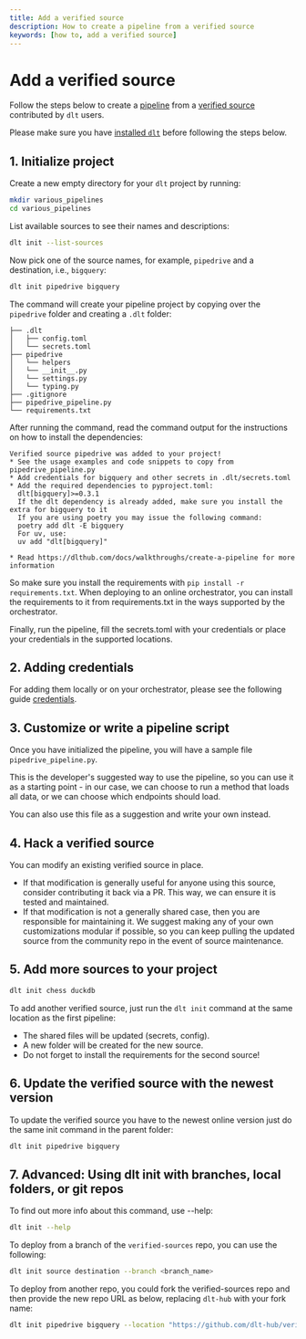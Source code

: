 ```yaml
---
title: Add a verified source
description: How to create a pipeline from a verified source
keywords: [how to, add a verified source]
---
```


# Add a verified source

Follow the steps below to create a [pipeline](../general-usage/glossary.md#pipeline) from a
[verified source](../general-usage/glossary.md#verified-source) contributed by `dlt` users.

Please make sure you have [installed `dlt`](../reference/installation.md) before following the
steps below.

## 1. Initialize project

Create a new empty directory for your `dlt` project by running:

```sh
mkdir various_pipelines
cd various_pipelines
```

List available sources to see their names and descriptions:

```sh
dlt init --list-sources
```

Now pick one of the source names, for example, `pipedrive` and a destination, i.e., `bigquery`:

```sh
dlt init pipedrive bigquery
```

The command will create your pipeline project by copying over the `pipedrive` folder and creating a
`.dlt` folder:

```text
├── .dlt
│   ├── config.toml
│   └── secrets.toml
├── pipedrive
│   └── helpers
│   └── __init__.py
│   └── settings.py
│   └── typing.py
├── .gitignore
├── pipedrive_pipeline.py
└── requirements.txt
```

After running the command, read the command output for the instructions on how to install the
dependencies:

```text
Verified source pipedrive was added to your project!
* See the usage examples and code snippets to copy from pipedrive_pipeline.py
* Add credentials for bigquery and other secrets in .dlt/secrets.toml
* Add the required dependencies to pyproject.toml:
  dlt[bigquery]>=0.3.1
  If the dlt dependency is already added, make sure you install the extra for bigquery to it
  If you are using poetry you may issue the following command:
  poetry add dlt -E bigquery
  For uv, use:
  uv add "dlt[bigquery]"

* Read https://dlthub.com/docs/walkthroughs/create-a-pipeline for more information
```

So make sure you install the requirements with `pip install -r requirements.txt`. When deploying to
an online orchestrator, you can install the requirements to it from requirements.txt in the ways
supported by the orchestrator.

Finally, run the pipeline, fill the secrets.toml with your credentials or place your credentials in
the supported locations.

## 2. Adding credentials

For adding them locally or on your orchestrator, please see the following guide
[credentials](add_credentials).

## 3. Customize or write a pipeline script

Once you have initialized the pipeline, you will have a sample file `pipedrive_pipeline.py`.

This is the developer's suggested way to use the pipeline, so you can use it as a starting point -
in our case, we can choose to run a method that loads all data, or we can choose which endpoints
should load.

You can also use this file as a suggestion and write your own instead.

## 4. Hack a verified source

You can modify an existing verified source in place.

- If that modification is generally useful for anyone using this source, consider contributing it
  back via a PR. This way, we can ensure it is tested and maintained.
- If that modification is not a generally shared case, then you are responsible for maintaining it.
  We suggest making any of your own customizations modular if possible, so you can keep pulling the
  updated source from the community repo in the event of source maintenance.

## 5. Add more sources to your project

```sh
dlt init chess duckdb
```

To add another verified source, just run the `dlt init` command at the same location as the first
pipeline:

- The shared files will be updated (secrets, config).
- A new folder will be created for the new source.
- Do not forget to install the requirements for the second source!

## 6. Update the verified source with the newest version

To update the verified source you have to the newest online version just do the same init command in
the parent folder:

```sh
dlt init pipedrive bigquery
```

## 7. Advanced: Using dlt init with branches, local folders, or git repos

To find out more info about this command, use --help:

```sh
dlt init --help
```

To deploy from a branch of the `verified-sources` repo, you can use the following:

```sh
dlt init source destination --branch <branch_name>
```

To deploy from another repo, you could fork the verified-sources repo and then provide the new repo URL as below, replacing `dlt-hub` with your fork name:

```sh
dlt init pipedrive bigquery --location "https://github.com/dlt-hub/verified-sources"
```

